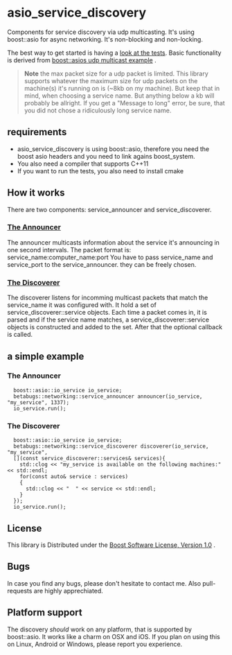 # asio_service_discovery

Components for service discovery via udp multicasting. It's using boost::asio for async networking. It's non-blocking and non-locking.

The best way to get started is having a [look at the tests](tests).
Basic functionality is derived from [boost::asios udp multicast example](http://www.boost.org/doc/libs/1_37_0/doc/html/boost_asio/example/multicast/)
.

> **Note**
> the max packet size for a udp packet is limited. This library supports whatever the maximum size for udp packets on the machine(s) it's running on is (~8kb on my machine). But keep that in mind, when choosing a service name. But anything below a kb will probably be allright. If you get a "Message to long" error, be sure, that you did not chose a ridiculously long service name.

## requirements

- asio_service_discovery is using boost::asio, therefore you need the boost asio headers and you need to link agains boost_system.
- You also need a compiler that supports C++11
- If you want to run the tests, you also need to install cmake

## How it works

There are two components: service_announcer and service_discoverer.

### [The Announcer](include/betabugs/networking/service_announcer.hpp)

The announcer multicasts information about the service it's announcing in one second intervals.
The packet format is: service_name:computer_name:port
You have to pass service_name and service_port to the service_announcer. they can be freely chosen.

### [The Discoverer](include/betabugs/networking/service_discoverer.hpp)

The discoverer listens for incomming multicast packets that match the service_name it was configured with.
It hold a set of service_discoverer::service objects. Each time a packet comes in, it is parsed and if the
service name matches, a service_discoverer::service objects is constructed and added to the set. After that
the optional callback is called.

## a simple example

### The Announcer

```
  boost::asio::io_service io_service;
  betabugs::networking::service_announcer announcer(io_service, "my_service", 1337);
  io_service.run();
```

### The Discoverer

```
  boost::asio::io_service io_service;
  betabugs::networking::service_discoverer discoverer(io_service, "my_service",
  [](const service_discoverer::services& services){
    std::clog << "my_service is available on the following machines:" << std::endl;
    for(const auto& service : services)
    {
      std::clog << "  " << service << std::endl;
    }
  });
  io_service.run();
```

## License

This library is Distributed under the [Boost Software License, Version 1.0](http://www.boost.org/LICENSE_1_0.txt) .

## Bugs

In case you find any bugs, please don't hesitate to contact me. Also pull-requests are highly apprechiated.

## Platform support

The discovery *should* work on any platform, that is supported by boost::asio. It works like a charm on OSX and iOS. If you plan on using this on Linux, Android or Windows, please report you experience.
